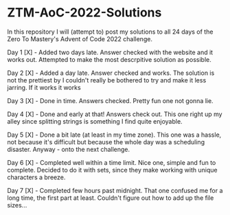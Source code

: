 # ZTM-AoC-2022-Solutions

In this repository I will (attempt to) post my solutions to all 24 days of the Zero To Mastery's Advent of Code 2022 challenge.

Day 1 [X] - Added two days late. Answer checked with the website and it works out. Attempted to make the most descrpitive solution as possible.

Day 2 [X] - Added a day late. Answer checked and works. The solution is not the prettiest by I couldn't really be bothered to try and make it less jarring. If it works it works

Day 3 [X] - Done in time. Answers checked. Pretty fun one not gonna lie.

Day 4 [X] - Done and early at that! Answers check out. This one right up my alley since splitting strings is something I find quite enjoyable.

Day 5 [X] - Done a bit late (at least in my time zone). This one was a hassle, not because it's difficult but because the whole day was a scheduling disaster. Anyway - onto the next challenge.

Day 6 [X] - Completed well within a time limit. Nice one, simple and fun to complete. Decided to do it with sets, since they make working with unique characters a breeze.

Day 7 [X] - Completed few hours past midnight. That one confused me for a long time, the first part at least. Couldn't figure out how to add up the file sizes...
